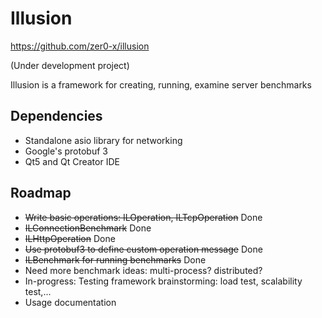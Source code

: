 # Illusion
https://github.com/zer0-x/illusion

(Under development project)

Illusion is a framework for creating, running, examine server benchmarks
## Dependencies
- Standalone asio library for networking
- Google's protobuf 3
- Qt5 and Qt Creator IDE

## Roadmap
- ~~Write basic operations: ILOperation, ILTcpOperation~~ Done
- ~~ILConnectionBenchmark~~ Done
- ~~ILHttpOperation~~ Done
- ~~Use protobuf3 to define custom operation message~~ Done
- ~~ILBenchmark for running benchmarks~~ Done
- Need more benchmark ideas: multi-process? distributed?
- In-progress: Testing framework brainstorming: load test, scalability test,...
- Usage documentation
